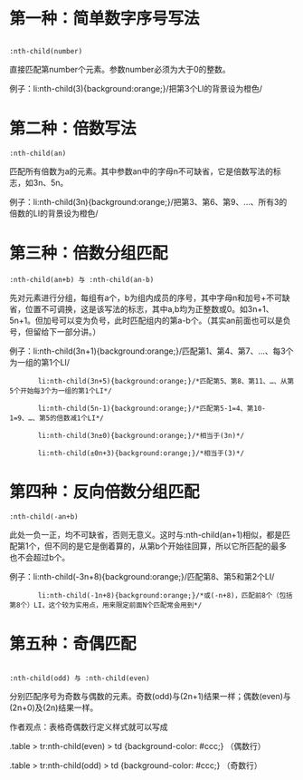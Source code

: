 # 第一种：简单数字序号写法
```

:nth-child(number)

```
直接匹配第number个元素。参数number必须为大于0的整数。

例子：li:nth-child(3){background:orange;}/把第3个LI的背景设为橙色/
# 第二种：倍数写法
```
:nth-child(an)

```
匹配所有倍数为a的元素。其中参数an中的字母n不可缺省，它是倍数写法的标志，如3n、5n。

例子：li:nth-child(3n){background:orange;}/把第3、第6、第9、…、所有3的倍数的LI的背景设为橙色/

# 第三种：倍数分组匹配
```
:nth-child(an+b) 与 :nth-child(an-b)

```
先对元素进行分组，每组有a个，b为组内成员的序号，其中字母n和加号+不可缺省，位置不可调换，这是该写法的标志，其中a,b均为正整数或0。如3n+1、5n+1。但加号可以变为负号，此时匹配组内的第a-b个。（其实an前面也可以是负号，但留给下一部分讲。）

例子：li:nth-child(3n+1){background:orange;}/匹配第1、第4、第7、…、每3个为一组的第1个LI/
```
       li:nth-child(3n+5){background:orange;}/*匹配第5、第8、第11、…、从第5个开始每3个为一组的第1个LI*/

       li:nth-child(5n-1){background:orange;}/*匹配第5-1=4、第10-1=9、…、第5的倍数减1个LI*/

       li:nth-child(3n±0){background:orange;}/*相当于(3n)*/

       li:nth-child(±0n+3){background:orange;}/*相当于(3)*/
```
# 第四种：反向倍数分组匹配

```
:nth-child(-an+b)
```
此处一负一正，均不可缺省，否则无意义。这时与:nth-child(an+1)相似，都是匹配第1个，但不同的是它是倒着算的，从第b个开始往回算，所以它所匹配的最多也不会超过b个。

例子：li:nth-child(-3n+8){background:orange;}/匹配第8、第5和第2个LI/
```
       li:nth-child(-1n+8){background:orange;}/*或(-n+8)，匹配前8个（包括第8个）LI，这个较为实用点，用来限定前面N个匹配常会用到*/ 
```
# 第五种：奇偶匹配

```

:nth-child(odd) 与 :nth-child(even)

```
分别匹配序号为奇数与偶数的元素。奇数(odd)与(2n+1)结果一样；偶数(even)与(2n+0)及(2n)结果一样。

作者观点：表格奇偶数行定义样式就可以写成

.table > tr:nth-child(even) > td {background-color: #ccc;} （偶数行）

.table > tr:nth-child(odd) > td {background-color: #ccc;} （奇数行）


